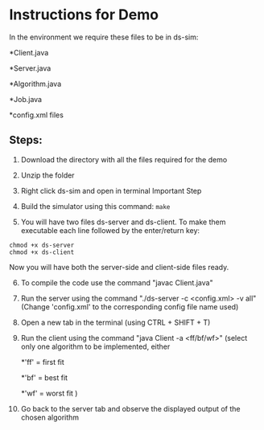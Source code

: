 # Instructions for Demo

In the environment we require these files to be in ds-sim:



*Client.java


*Server.java


*Algorithm.java


*Job.java


*config.xml files


## Steps:
1. Download the directory with all the files required for the demo
2. Unzip the folder
3. Right click ds-sim and open in terminal
Important Step
4. Build the simulator using this command:
```make```

5. You will have two files ds-server and ds-client. To make them executable each line followed by the enter/return key:
```
chmod +x ds-server
chmod +x ds-client
```
Now you will have both the server-side and client-side files ready.

6. To compile the code use the command "javac Client.java" 
7. Run the server using the command "./ds-server -c <config.xml> -v all"
(Change 'config.xml' to the corresponding config file name used)
8. Open a new tab in the terminal (using CTRL + SHIFT + T)
9. Run the client using the command "java Client -a <ff/bf/wf>"
(select only one algorithm to be implemented, either 


   *'ff' = first fit


   *'bf' = best fit


   *'wf' = worst fit )


10. Go back to the server tab and observe the displayed output of the chosen algorithm

